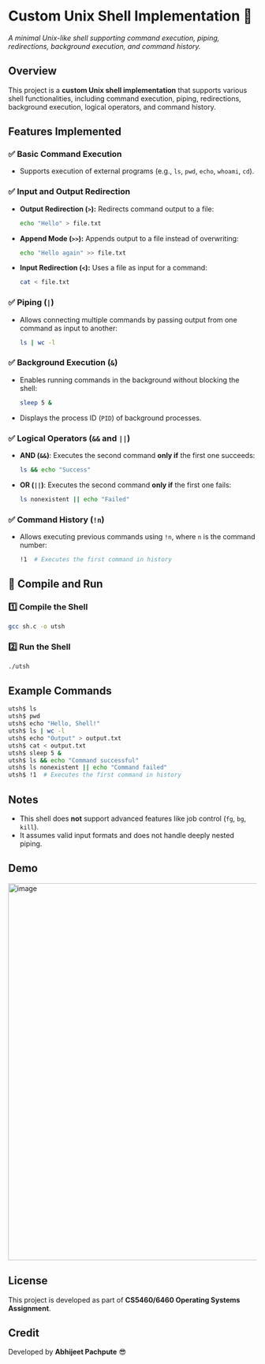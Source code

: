 # Custom Unix Shell Implementation 🚀
  
*A minimal Unix-like shell supporting command execution, piping, redirections, background execution, and command history.*

## Overview
This project is a **custom Unix shell implementation** that supports various shell functionalities, including command execution, piping, redirections, background execution, logical operators, and command history.
## Features Implemented
### ✅ Basic Command Execution
- Supports execution of external programs (e.g., `ls`, `pwd`, `echo`, `whoami`, `cd`).

### ✅ Input and Output Redirection
- **Output Redirection (`>`):** Redirects command output to a file:  
  ```sh
  echo "Hello" > file.txt
  ```
- **Append Mode (`>>`):** Appends output to a file instead of overwriting:  
  ```sh
  echo "Hello again" >> file.txt
  ```
- **Input Redirection (`<`):** Uses a file as input for a command:  
  ```sh
  cat < file.txt
  ```

### ✅ Piping (`|`)
- Allows connecting multiple commands by passing output from one command as input to another:  
  ```sh
  ls | wc -l
  ```

### ✅ Background Execution (`&`)
- Enables running commands in the background without blocking the shell:  
  ```sh
  sleep 5 &
  ```
- Displays the process ID (`PID`) of background processes.

### ✅ Logical Operators (`&&` and `||`)
- **AND (`&&`)**: Executes the second command **only if** the first one succeeds:  
  ```sh
  ls && echo "Success"
  ```
- **OR (`||`)**: Executes the second command **only if** the first one fails:  
  ```sh
  ls nonexistent || echo "Failed"
  ```

### ✅ Command History (`!n`)
- Allows executing previous commands using `!n`, where `n` is the command number:  
  ```sh
  !1  # Executes the first command in history
  ```

## 🚀 Compile and Run
### 1️⃣ Compile the Shell
```sh
gcc sh.c -o utsh
```
### 2️⃣ Run the Shell
```sh
./utsh
```

## Example Commands
```sh
utsh$ ls
utsh$ pwd
utsh$ echo "Hello, Shell!"
utsh$ ls | wc -l
utsh$ echo "Output" > output.txt
utsh$ cat < output.txt
utsh$ sleep 5 &
utsh$ ls && echo "Command successful"
utsh$ ls nonexistent || echo "Command failed"
utsh$ !1  # Executes the first command in history
```

## Notes
- This shell does **not** support advanced features like job control (`fg`, `bg`, `kill`).
- It assumes valid input formats and does not handle deeply nested piping.

## Demo
<img width="765" alt="image" src="https://github.com/user-attachments/assets/b27a96fb-5053-4c02-a4ee-b41b739dd698" />


## License
This project is developed as part of **CS5460/6460 Operating Systems Assignment**.

## Credit
Developed by **Abhijeet Pachpute** 😎

